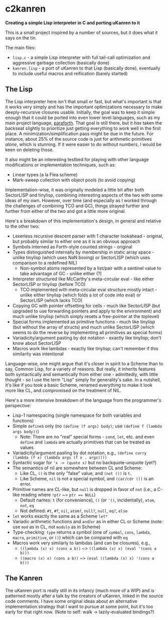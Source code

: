 # c2kanren
**Creating a simple Lisp interpreter in C and porting uKanren to it**

This is a small project inspired by a number of sources, but it does what it says on the tin.

The main files:
* `lisp.c` - a simple Lisp interpreter with full tail-call optimization and aggressive garbage collection (basically done)
* `kanren.lisp` - a port of uKanren to that Lisp (basically done), eventually to include useful macros and reification (barely started)

## The Lisp

The Lisp interpreter here isn't that small or fast, but what's important is that it works very simply and has the important optimizations necessary to make deeply-recursive closures usable.
Initially, the goal was to keep it simple enough that it could be ported into even lower level languages, such as my main project language, [paraforth](https://github.com/mkicjn/paraforth).
That goal is still there, but it _has_ taken the backseat slightly to prioritize just getting everything to work well in the first place.
A minimization/simplification pass might be due in the future.
For instance, about 25% of the source code is just for arithmetic primitives _alone_, which is stunning.
If it were easier to do without numbers, I would be keen on deleting those.

It also might be an interesting testbed for playing with other language modifications or implementation techniques, such as:
* Linear types (a la Flea scheme)
* Mark-sweep collection with object pools (to avoid copying)

Implementation-wise, it was originally modeled a little bit after both SectorLISP and tinylisp, combining interesting aspects of the two with some ideas of my own.
However, over time (and especially as I worked through the challenges of combining TCO and GC), things strayed further and further from either of the two and got a little more original.

Here's a breakdown of this implementation's design, in general and relative to the other two:
* Lexerless recursive descent parser with 1 character lookahead - original, but probably similar to either one as it is an obvious approach
* Symbols interned as Forth-style counted strings - original
* Types distinguished internally by membership in static array space - unlike tinylisp (which uses NaN boxing) or SectorLISP (which uses comparison to a redefined NIL)
  * Non-symbol atoms represented by a list/pair with a sentinel value to take advantage of GC - unlike either (?)
* Interpreter structured like McCarthy's meta-circular eval - like either SectorLISP or tinylisp (before TCO)
  * TCO implemented with meta-circular eval structure mostly intact - unlike either tinylisp (which folds a lot of code into eval) or SectorLISP (which lacks TCO)
* Copying GC with pointer offsetting for cells - much like SectorLISP (but upgraded to use forwarding pointers and apply to the environment) and much unlike tinylisp (which simply resets a free-pointer at the toplevel)
* Special forms implemented as primitive functions - much like tinylisp (but without the array of structs) and much unlike SectorLISP (which seems to do the reverse by implementing all primitives as special forms)
* Variadicity/argument pasting by dot notation - exactly like tinylisp; don't know about SectorLISP
* Macros work like lambdas - exactly like tinylisp; can't remember if this similarity was intentional

Language-wise, one might argue that it's closer in spirit to a Scheme than to say, Common Lisp, for a variety of reasons.
But really, it inherits features both syntactically and semantically from either one - admittedly, with little thought - so I use the term "Lisp" simply for generality's sake.
In a nutshell, it's like if you took a basic Scheme, renamed everything to make it look more like CL, and compromised on the treatment of NIL.

Here's a more intensive breakdown of the language from the programmer's perspective:
* Lisp-1 namespacing (single namespace for both variables and functions)
* Simple `define`s only (no `(define (f args) body)`; use `(define f (lambda args body))`)
  * Note: There are no "real" special forms - `cond`, `let`, etc. and even `define` and `lambda` are actually primitives that can be treated as values
* Variadicity/argument pasting by dot notation, e.g., `(define curry (lambda (f x) (lambda args (f x . args))))`
* Syntactic sugar for `'x -> (quote x)` but no backquote-unquote (yet?)
* The semantics of nil are somewhere between CL and Scheme:
  * Like CL, `()` is the only "false" value, and `(not ())` is `t`.
  * Like Scheme, `nil` is not a special symbol, and `(car/cdr ())` is an error.
* Primitive names are CL-like, but `null` is dropped in favor of `not` (i.e., a C-like reading where `!ptr` ~= `ptr == NULL`)
  * Default names: `t` (for convenience), `()` (or `'()`, incidentally), `atom`, `not`, `eq`
  * Not defined: `#t`, `#f`, `nil`, `atom?`, `null?`, `null`, `eq?`, `else`
* `let` works exactly the same as a Scheme `let*`
* Variadic arithmetic functions and `and`/`or` as in either CL or Scheme (note: use `mod` as in CL, not `modulo` as in Scheme)
* Type-checking: `type` returns a symbol (one of `symbol`, `cons`, `lambda`, `macro`, `primitive`, or `()`) which can be compared with `eq`
* Macros work very similarly to lambdas (and can be closures), e.g.,
  * `((lambda (x) x) (cons a b))` ~> `((lambda (x) x) (eval '(cons a b)))`
  * `((macro (x) x) (cons a b))` ~> `(eval ((lambda (x) x) '(cons a b)))`

## The Kanren

The uKanren port is really still in its infancy (much more of a WIP) and is patterned mostly after a talk by the creators of uKanren, linked in the source code comments.
I have some original ideas about an alternative implementation strategy that I want to pursue at some point, but it's too early for that right now. (Note to self: walk -> lazily-evaluated bindings?)
